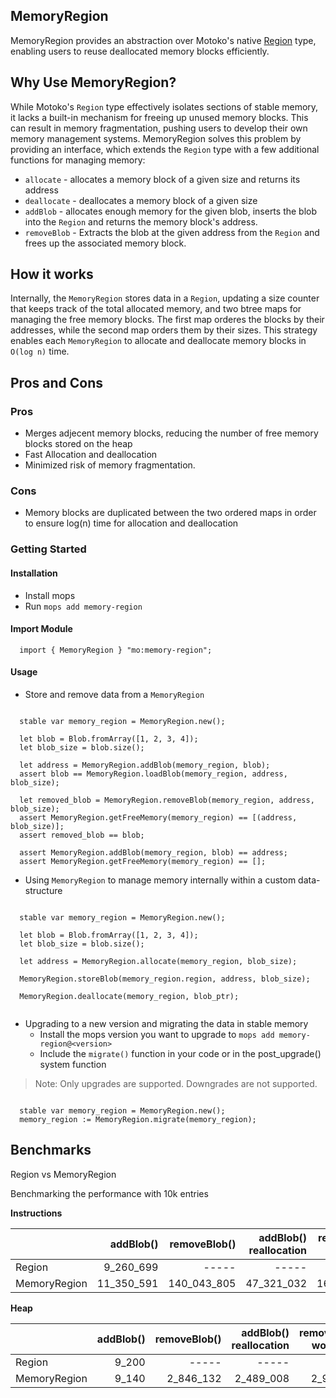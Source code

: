 ## MemoryRegion
MemoryRegion provides an abstraction over Motoko's native [Region](https://internetcomputer.org/docs/current/motoko/main/base/Region/) type, enabling users to reuse deallocated memory blocks efficiently.

## Why Use MemoryRegion?
While Motoko's `Region` type effectively isolates sections of stable memory, it lacks a built-in mechanism for freeing up unused memory blocks. This can result in memory fragmentation, pushing users to develop their own memory management systems. MemoryRegion solves this problem by providing an interface, which extends the `Region` type with a few additional functions for managing memory:
  - `allocate` - allocates a memory block of a given size and returns its address
  - `deallocate` - deallocates a memory block of a given size
  - `addBlob` - allocates enough memory for the given blob, inserts the blob into the `Region` and returns the memory block's address.
  - `removeBlob` - Extracts the blob at the given address from the `Region` and frees up the associated memory block.


## How it works
Internally, the `MemoryRegion` stores data in a `Region`, updating a size counter that keeps track of the total allocated memory, and two btree maps for managing the free memory blocks.
The first map orderes the blocks by their addresses, while the second map orders them by their sizes. This strategy enables each `MemoryRegion` to allocate and deallocate memory blocks in `O(log n)` time.

## Pros and Cons
### Pros
- Merges adjecent memory blocks, reducing the number of free memory blocks stored on the heap
- Fast Allocation and deallocation
- Minimized risk of memory fragmentation.

### Cons
- Memory blocks are duplicated between the two ordered maps in order to ensure log(n) time for allocation and deallocation

### Getting Started
#### Installation
- Install mops
- Run `mops add memory-region`

#### Import Module
```motoko
  import { MemoryRegion } "mo:memory-region";
```

#### Usage

- Store and remove data from a `MemoryRegion`
```motoko

  stable var memory_region = MemoryRegion.new();

  let blob = Blob.fromArray([1, 2, 3, 4]);
  let blob_size = blob.size();

  let address = MemoryRegion.addBlob(memory_region, blob);
  assert blob == MemoryRegion.loadBlob(memory_region, address, blob_size);

  let removed_blob = MemoryRegion.removeBlob(memory_region, address, blob_size);
  assert MemoryRegion.getFreeMemory(memory_region) == [(address, blob_size)];
  assert removed_blob == blob;

  assert MemoryRegion.addBlob(memory_region, blob) == address;
  assert MemoryRegion.getFreeMemory(memory_region) == [];
```

- Using `MemoryRegion` to manage memory internally within a custom data-structure
```motoko

  stable var memory_region = MemoryRegion.new();

  let blob = Blob.fromArray([1, 2, 3, 4]);
  let blob_size = blob.size();

  let address = MemoryRegion.allocate(memory_region, blob_size);

  MemoryRegion.storeBlob(memory_region.region, address, blob_size);

  MemoryRegion.deallocate(memory_region, blob_ptr);
  
```

- Upgrading to a new version and migrating the data in stable memory
  - Install the mops version you want to upgrade to `mops add memory-region@<version>`
  - Include the `migrate()` function in your code or in the post_upgrade() system function
> Note: Only upgrades are supported. Downgrades are not supported.

```motoko

  stable var memory_region = MemoryRegion.new();
  memory_region := MemoryRegion.migrate(memory_region);
```

## Benchmarks
Region vs MemoryRegion

Benchmarking the performance with 10k entries


**Instructions**

|              |  addBlob() | removeBlob() | addBlob() reallocation | removeBlob() worst case |
| :----------- | ---------: | -----------: | ---------------------: | ----------------------: |
| Region       |  9_260_699 |        ----- |                  ----- |                   ----- |
| MemoryRegion | 11_350_591 |  140_043_805 |             47_321_032 |             168_822_364 |
	

**Heap**

|              | addBlob() | removeBlob() | addBlob() reallocation | removeBlob() worst case |
| :----------- | --------: | -----------: | ---------------------: | ----------------------: |
| Region       |     9_200 |        ----- |                  ----- |                   ----- |
| MemoryRegion |     9_140 |    2_846_132 |              2_489_008 |               2_918_600 |
